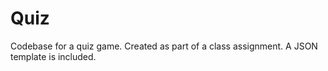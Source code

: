 Quiz
====

Codebase for a quiz game. Created as part of a class assignment. A JSON template is included.
